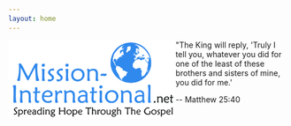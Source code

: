 ```yaml
---
layout: home
---
```


<img src="/assets/images/MIlogo.jpg" style="width:60%;float:left">

"The King will reply, 'Truly I tell you, whatever you did for one of the least of these brothers and sisters of mine, you did for me.' 

-- Matthew 25:40
